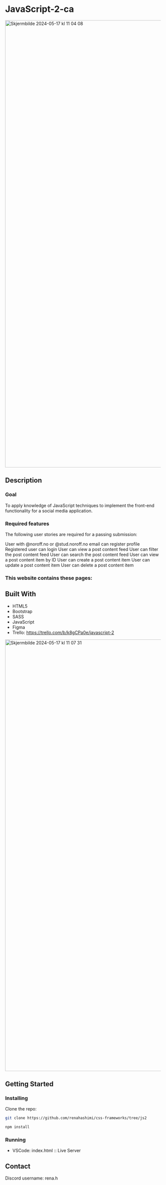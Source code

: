 # JavaScript-2-ca
<img width="1440" alt="Skjermbilde 2024-05-17 kl  11 04 08" src="https://github.com/renahashimi/css-frameworks/assets/132304085/7d092bfa-1464-4aab-baf7-ca716e5f55fd">

## Description
### Goal
To apply knowledge of JavaScript techniques to implement the front-end functionality for a social media application.

### Required features
The following user stories are required for a passing submission:

User with @noroff.no or @stud.noroff.no email can register profile
Registered user can login
User can view a post content feed
User can filter the post content feed
User can search the post content feed
User can view a post content item by ID
User can create a post content item
User can update a post content item
User can delete a post content item
### This website contains these pages:

## Built With
- HTML5
- Bootstrap
- SASS
- JavaScript
- Figma
- Trello: https://trello.com/b/k8gCPa0e/javascript-2
<img width="1390" alt="Skjermbilde 2024-05-17 kl  11 07 31" src="https://github.com/renahashimi/css-frameworks/assets/132304085/a04b2f88-d282-4b3a-abdb-f3d731f9d6cc">


## Getting Started

### Installing
Clone the repo:

```bash
git clone https://github.com/renahashimi/css-frameworks/tree/js2
```

```bash
npm install
```

### Running
- VSCode: index.html :: Live Server

## Contact

Discord username: rena.h
